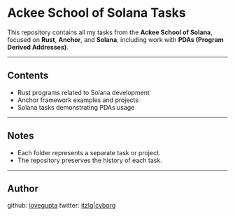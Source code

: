# Ackee School of Solana Tasks

This repository contains all my tasks from the **Ackee School of Solana**, focused on **Rust**, **Anchor**, and **Solana**, including work with **PDAs (Program Derived Addresses)**.

---

## Contents

- Rust programs related to Solana development
- Anchor framework examples and projects
- Solana tasks demonstrating PDAs usage

---

## Notes

- Each folder represents a separate task or project.
- The repository preserves the history of each task.

---

## Author
github:
[lovegupta](https://github.com/lovegupta112)
twitter:
[itzlg|cyborg](https://x.com/MeLovegupta)


